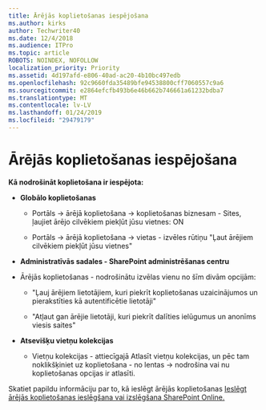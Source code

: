 ```yaml
---
title: Ārējās koplietošanas iespējošana
ms.author: kirks
author: Techwriter40
ms.date: 12/4/2018
ms.audience: ITPro
ms.topic: article
ROBOTS: NOINDEX, NOFOLLOW
localization_priority: Priority
ms.assetid: 4d197afd-e806-40ad-ac20-4b10bc497edb
ms.openlocfilehash: 92c9660fda35489bfe94538800cff7060557c9a6
ms.sourcegitcommit: e2864efcfb493b6e46b662b746661a61232bdba7
ms.translationtype: MT
ms.contentlocale: lv-LV
ms.lasthandoff: 01/24/2019
ms.locfileid: "29479179"
---
```

# <a name="enable-external-sharing"></a>Ārējās koplietošanas iespējošana

 **Kā nodrošināt koplietošana ir iespējota:**
  
- **Globālo koplietošanas**
    
  - Portāls -\> ārējā koplietošana -\> koplietošanas biznesam - Sites, ļaujiet ārējo cilvēkiem piekļūt jūsu vietnes: ON
    
  - Portāls -\> ārējā koplietošana -\> vietas - izvēles rūtiņu "Ļaut ārējiem cilvēkiem piekļūt jūsu vietnes"
    
- **Administratīvās sadales - SharePoint administrēšanas centru**
    
- Ārējās koplietošanas - nodrošinātu izvēlas vienu no šīm divām opcijām:
    
  - "Ļauj ārējiem lietotājiem, kuri piekrīt koplietošanas uzaicinājumos un pierakstīties kā autentificētie lietotāji"
    
  - "Atļaut gan ārējie lietotāji, kuri piekrīt dalīties ielūgumus un anonīms viesis saites"
    
- **Atsevišķu vietņu kolekcijas**
    
  - Vietņu kolekcijas - attiecīgajā Atlasīt vietņu kolekcijas, un pēc tam noklikšķiniet uz koplietošana - no lentas -\> nodrošina vai nu koplietošanas opcijas ir atlasīti.
    
Skatiet papildu informāciju par to, kā ieslēgt ārējās koplietošanas [Ieslēgt ārējās koplietošanas ieslēgšana vai izslēgšana SharePoint Online.](https://go.microsoft.com/fwlink/?linkid=2047681&amp;clcid=0x409)
  

